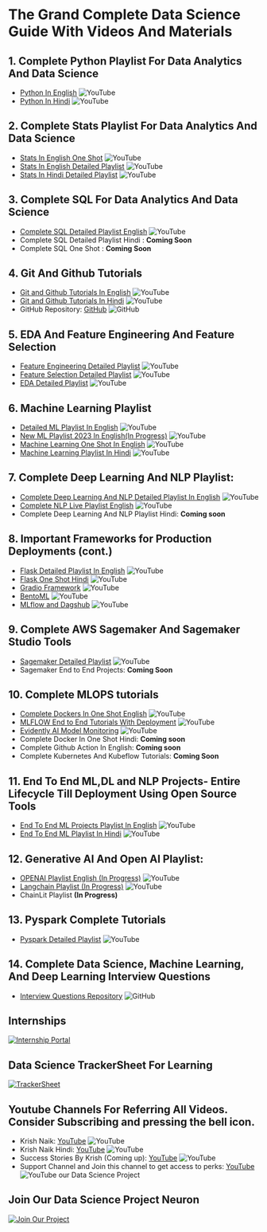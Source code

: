 # The Grand Complete Data Science Guide With Videos And Materials

## 1. Complete Python Playlist For Data Analytics And Data Science

- [Python In English](https://www.youtube.com/watch?v=bPrmA1SEN2k&list=PLZoTAELRMXVNUL99R4bDlVYsncUNvwUBB) ![YouTube](https://img.shields.io/badge/-YouTube-red)
- [Python In Hindi](https://www.youtube.com/watch?v=MJd9d9Mpxg0&list=PLTDARY42LDV4qqiJd1Z1tShm3mp9-rP4v) ![YouTube](https://img.shields.io/badge/-YouTube-red)

## 2. Complete Stats Playlist For Data Analytics And Data Science

- [Stats In English One Shot](https://www.youtube.com/watch?v=LZzq1zSL1bs) ![YouTube](https://img.shields.io/badge/-YouTube-red)
- [Stats In English Detailed Playlist](https://www.youtube.com/watch?v=zRUliXuwJCQ&list=PLZoTAELRMXVMhVyr3Ri9IQ-t5QPBtxzJO) ![YouTube](https://img.shields.io/badge/-YouTube-red)
- [Stats In Hindi Detailed Playlist](https://www.youtube.com/watch?v=7y3XckjaVOw&list=PLTDARY42LDV6YHSRo669_uDDGmUEmQnDJ) ![YouTube](https://img.shields.io/badge/-YouTube-red)

## 3. Complete SQL For Data Analytics And Data Science

- [Complete SQL Detailed Playlist English](https://www.youtube.com/watch?v=us1XyayQ6fU&list=PLZoTAELRMXVNMRWlVf0bDDSxNEn38u9Cl) ![YouTube](https://img.shields.io/badge/-YouTube-red)
- Complete SQL Detailed Playlist Hindi : **Coming Soon**
- Complete SQL One Shot : **Coming Soon**

## 4. Git And Github Tutorials

- [Git and Github Tutorials In English](https://www.youtube.com/watch?v=GW7B6vwktPA&list=PLZoTAELRMXVOSsBerFZKsdCaA4RYr4RGW) ![YouTube](https://img.shields.io/badge/-YouTube-red)
- [Git and Github Tutorials In Hindi](https://www.youtube.com/watch?v=8KtY8ihZ8ME) ![YouTube](https://img.shields.io/badge/-YouTube-red)
- GitHub Repository: [GitHub](https://github.com/username/repository) ![GitHub](https://img.shields.io/badge/-GitHub-black)

## 5. EDA And Feature Engineering And Feature Selection

- [Feature Engineering Detailed Playlist](https://www.youtube.com/watch?v=6WDFfaYtN6s&list=PLZoTAELRMXVPwYGE2PXD3x0bfKnR0cJjN) ![YouTube](https://img.shields.io/badge/-YouTube-red)
- [Feature Selection Detailed Playlist](https://www.youtube.com/watch?v=uMlU2JaiOd8&list=PLZoTAELRMXVPgjwJ8VyRoqmfNs2CJwhVH) ![YouTube](https://img.shields.io/badge/-YouTube-red)
- [EDA Detailed Playlist](https://www.youtube.com/watch?v=F-X82zhIfBo&list=PLxvLUL96MOO6F8x2fLgFlNrJVcKPQuS3a) ![YouTube](https://img.shields.io/badge/-YouTube-red)

## 6. Machine Learning Playlist

- [Detailed ML Playlist In English](https://www.youtube.com/watch?v=bPrmA1SEN2k&list=PLZoTAELRMXVPBTrWtJkn3wWQxZkmTXGwe) ![YouTube](https://img.shields.io/badge/-YouTube-red)
- [New ML Playlist 2023 In English(In Progress)](https://www.youtube.com/watch?v=ip4WxEZwEPc&list=PLZoTAELRMXVPMbdMTjwolBI0cJcvASePD) ![YouTube](https://img.shields.io/badge/-YouTube-red)
- [Machine Learning One Shot In English](https://www.youtube.com/watch?v=JxgmHe2NyeY) ![YouTube](https://img.shields.io/badge/-YouTube-red)
- [Machine Learning Playlist In Hindi](https://www.youtube.com/watch?v=7uwa9aPbBRU&list=PLTDARY42LDV7WGmlzZtY-w9pemyPrKNUZ) ![YouTube](https://img.shields.io/badge/-YouTube-red)

## 7. Complete Deep Learning And NLP Playlist:

- [Complete Deep Learning And NLP Detailed Playlist In English](https://www.youtube.com/watch?v=YFNKnUhm_-s&list=PLZoTAELRMXVPGU70ZGsckrMdr0FteeRUi) ![YouTube](https://img.shields.io/badge/-YouTube-red)
- [Complete NLP Live Playlist English](https://www.youtube.com/watch?v=w3coRFpyddQ&list=PLZoTAELRMXVNNrHSKv36Lr3_156yCo6Nn) ![YouTube](https://img.shields.io/badge/-YouTube-red)
- Complete Deep Learning And NLP Playlist Hindi: **Coming soon**

## 8. Important Frameworks for Production Deployments (cont.)

- [Flask Detailed Playlist In English](https://www.youtube.com/watch?v=4L_xAWDRs7w&list=PLZoTAELRMXVPBaLN3e-uoVRR9hlRFRfUc) ![YouTube](https://img.shields.io/badge/-YouTube-red)
- [Flask One Shot Hindi](https://www.youtube.com/watch?v=KF-rDqQfqz0) ![YouTube](https://img.shields.io/badge/-YouTube-red)
- [Gradio Framework](https://www.youtube.com/watch?v=wruyZWre2sM) ![YouTube](https://img.shields.io/badge/-YouTube-red)
- [BentoML](https://www.youtube.com/watch?v=i_FtfdOKa2M) ![YouTube](https://img.shields.io/badge/-YouTube-red)
- [MLflow and Dagshub](https://www.youtube.com/watch?v=qdcHHrsXA48) ![YouTube](https://img.shields.io/badge/-YouTube-red)

## 9. Complete AWS Sagemaker And Sagemaker Studio Tools

- [Sagemaker Detailed Playlist](https://www.youtube.com/watch?v=LkR3GNDB0HI&list=PLZoTAELRMXVONh5mHrXowH6-dgyWoC_Ew) ![YouTube](https://img.shields.io/badge/-YouTube-red)
- Sagemaker End to End Projects: **Coming Soon**

## 10. Complete MLOPS tutorials

- [Complete Dockers In One Shot English](https://www.youtube.com/watch?v=8vmKtS8W7IQ) ![YouTube](https://img.shields.io/badge/-YouTube-red)
- [MLFLOW End to End Tutorials With Deployment](https://www.youtube.com/watch?v=pxk1Fr33-L4) ![YouTube](https://img.shields.io/badge/-YouTube-red)
- [Evidently AI Model Monitoring](https://www.youtube.com/watch?v=cgc3dSEAel0) ![YouTube](https://img.shields.io/badge/-YouTube-red)
- Complete Docker In One Shot Hindi: **Coming soon**
- Complete Github Action In English: **Coming soon**
- Complete Kubernetes And Kubeflow Tutorials: **Coming Soon**

## 11. End To End ML,DL and NLP Projects- Entire Lifecycle Till Deployment Using Open Source Tools

- [End To End ML Projects Playlist In English](https://www.youtube.com/watch?v=S_F_c9e2bz4&list=PLZoTAELRMXVPS-dOaVbAux22vzqdgoGhG&index=1) ![YouTube](https://img.shields.io/badge/-YouTube-red)
- [End To End ML Playlist In Hindi](https://www.youtube.com/watch?v=NuwUnRpxq2c&list=PLTDARY42LDV7jzL_f68SY-eOQ9tY2lYvR) ![YouTube](https://img.shields.io/badge/-YouTube-red)

## 12. Generative AI And Open AI Playlist:

- [OPENAI Playlist English (In Progress)](https://www.youtube.com/watch?v=CbpsDMwFG2g&list=PLZoTAELRMXVMTWGW9iS45ZTcMsntos6VO) ![YouTube](https://img.shields.io/badge/-YouTube-red)
- [Langchain Playlist (In Progress)](https://www.youtube.com/watch?v=_FpT1cwcSLg&list=PLZoTAELRMXVORE4VF7WQ_fAl0L1Gljtar) ![YouTube](https://img.shields.io/badge/-YouTube-red)
- ChainLit Playlist **(In Progress)**

## 13. Pyspark Complete Tutorials

- [Pyspark Detailed Playlist](https://www.youtube.com/watch?v=WyZmM6K7ubc&list=PLZoTAELRMXVNjiiawhzZ0afHcPvC8jpcg) ![YouTube](https://img.shields.io/badge/-YouTube-red)

## 14. Complete Data Science, Machine Learning, And Deep Learning Interview Questions

- [Interview Questions Repository](https://github.com/iNeuronai/interview-question-data-science-) ![GitHub](https://img.shields.io/badge/-GitHub-black)

## Internships

[![Internship Portal](https://img.shields.io/badge/-Internship-green)](https://internship.ineuron.ai/)

## Data Science TrackerSheet For Learning

[![TrackerSheet](https://img.shields.io/badge/-TrackerSheet-blue)](https://drive.google.com/file/d/18doA_wMja2nAawcE6imIcfnEMf-Pir2n/view)

## Youtube Channels For Referring All Videos. Consider Subscribing and pressing the bell icon.

- Krish Naik: [YouTube](https://www.youtube.com/@krishnaik06) ![YouTube](https://img.shields.io/badge/-YouTube-red)
- Krish Naik Hindi: [YouTube](https://www.youtube.com/@krishnaikhindi) ![YouTube](https://img.shields.io/badge/-YouTube-red)
- Success Stories By Krish (Coming up): [YouTube](https://www.youtube.com/channel/UCNSHtBgZ3dhcpv190JrK_LQ) ![YouTube](https://img.shields.io/badge/-YouTube-red)
- Support Channel and Join this channel to get access to perks: [YouTube](https://www.youtube.com/channel/UCNU_lfiiWBdtULKOw6X0Dig/join) ![YouTube](https://img.shields.io/badge/-YouTube-red) our Data Science Project

## Join Our Data Science Project Neuron

[![Join Our Project](https://img.shields.io/badge/-Join%20Now-blue)](https://ineuron.ai/one-neuron/Data-science-Projects-Neuron?source=one_neuron_listing)
